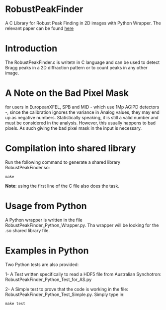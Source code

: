 # RobustPeakFinder
A C Library for Robust Peak Finding in 2D images with Python Wrapper. The relevant paper can be found [here](http://scripts.iucr.org/cgi-bin/paper?S1600576717014340)

# Introduction
The RobustPeakFinder.c is writetn in C language and can be used to detect Bragg peaks in a 2D diffraction pattern or to count peaks in any other image. 

# A Note on the Bad Pixel Mask
for users in EuropeanXFEL, SPB and MID - which use 1Mp AGIPD detectors -, since the calibration ignores the variance in Analog values, they may end up as negative numbers. Statistically speaking, it is still a valid number and must be considered in the analysis. However, this usually happens to bad pixels. As such giving the bad pixel mask in the input is necessary.

# Compilation into shared library
Run the following command to generate a shared library RobustPeakFinder.so:
```
make
```
**Note**: using the first line of the C file also does the task.
# Usage from Python
A Python wrapper is written in the file RobustPeakFinder_Python_Wrapper.py. Tha wrapper will be looking for the .so shared library file.

# Examples in Python 
Two Python tests are also provided:

1- A Test written specifically to read a HDF5 file from Australian Synchotron:
RobustPeakFinder_Python_Test_for_AS.py

2- A Simple test to prove that the code is working in the file: RobustPeakFinder_Python_Test_Simple.py.
Simply type in:
```
make test
```
